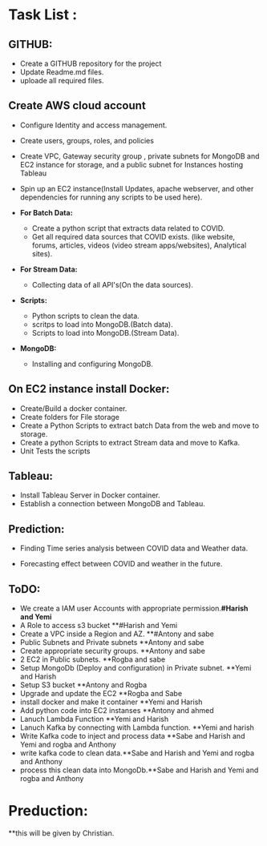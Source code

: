  # Task List :
 ## GITHUB:
  * Create a GITHUB repository for the project
  * Update Readme.md files. 
  * uploade all required files.
  
 ## Create AWS cloud account 
  * Configure Identity and access management.
  * Create users, groups, roles, and policies
  * Create VPC, Gateway security group , private subnets for MongoDB and EC2 instance for storage, and a public subnet for Instances hosting  Tableau
  * Spin up an EC2 instance(Install Updates, apache webserver, and other dependencies for running any scripts to be used here).

* **For Batch Data:**
  * Create a python script that extracts data related to COVID.
  * Get all required data sources that COVID exists. (like website, forums, articles, videos (video stream apps/websites), Analytical sites).
* **For Stream Data:**
  * Collecting data of all API's(On the data sources).

* **Scripts:**
  * Python scripts to clean the data.
  * scritps to load into MongoDB.(Batch data).
  * Scripts to load into MongoDB.(Stream Data).
  
* **MongoDB:**
  * Installing and configuring MongoDB.
 
## On EC2 instance install Docker:

 * Create/Build a docker container.
 * Create folders for File storage
 * Create a Python Scripts to extract batch Data from the web and move to storage.
 * Create a python Scripts to extract Stream data and move to Kafka.
 * Unit Tests the scripts


## Tableau:

 * Install Tableau Server in Docker container.
 * Establish a connection between MongoDB and Tableau.

## Prediction:

 * Finding Time series analysis between COVID data and Weather data.

 * Forecasting effect between COVID and weather in the future.
## ToDO:

*  We create a IAM user Accounts with appropriate permission.**#Harish and Yemi** 
*  A Role to access s3 bucket **#Harish and Yemi
*  Create a VPC inside a Region and AZ. **#Antony and sabe
*  Public Subnets and Private subnets **Antony and sabe
*  Create appropriate security groups. **Antony and sabe
*  2 EC2 in Public subnets. **Rogba and sabe
*  Setup MongoDb (Deploy and configuration) in Private subnet. **Yemi and Harish
*  Setup S3 bucket **Antony and Rogba
*  Upgrade and update the EC2 **Rogba and Sabe
*  install docker and make it container **Yemi and Harish
*  Add python code into EC2 instanses **Antony and ahmed
*  Lanuch Lambda Function **Yemi and Harish
*  Lanuch Kafka  by connecting with Lambda function. **Yemi and harish
*  Write Kafka code to inject and process data **Sabe and Harish and Yemi and rogba and Anthony
*  write kafka code to clean data.**Sabe and Harish and Yemi and rogba and Anthony
*  process this clean data into MongoDb.**Sabe and Harish and Yemi and rogba and Anthony
# Preduction: 
**this will be given by Christian. 
